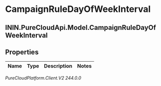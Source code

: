 # CampaignRuleDayOfWeekInterval

## ININ.PureCloudApi.Model.CampaignRuleDayOfWeekInterval

## Properties

|Name | Type | Description | Notes|
|------------ | ------------- | ------------- | -------------|



_PureCloudPlatform.Client.V2 244.0.0_
